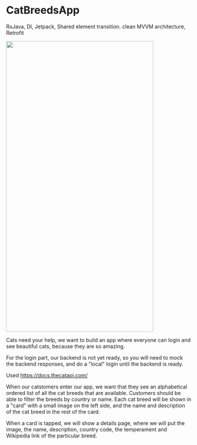 # CatBreedsApp

RxJava, DI, Jetpack, Shared element transition. clean MVVM architecture, Retrofit

<img src="https://github.com/IuliuCristianDumitrache/CatBreedsApp/blob/master/catsgif.gif" width="400" height="790">

Cats need your help, we want to build an app where everyone can login and see beautiful cats, because they are so amazing.

For the login part, our backend is not yet ready, so you will need to mock the backend responses, and do a "local" login until the backend is ready.

Used https://docs.thecatapi.com/ 

When our catstomers enter our app, we want that they see an alphabetical ordered list of all the cat breeds that are available.
Customers should be able to filter the breeds by country or name. Each cat breed will be shown in a "card" with a small image on the left side,
and the name and description of the cat breed in the rest of the card. 

When a card is tapped, we will show a details page, where we will put the image, the name, description, country code, the temperament and 
Wikipedia link of the particular breed.
